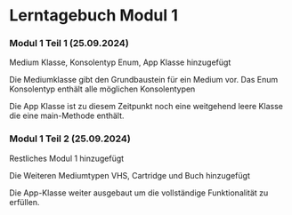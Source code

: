 # Lerntagebuch Modul 1

### Modul 1 Teil 1 (25.09.2024)

Medium Klasse, Konsolentyp Enum, App Klasse hinzugefügt

Die Mediumklasse gibt den Grundbaustein für ein
Medium vor.
Das Enum Konsolentyp enthält alle möglichen Konsolentypen

Die App Klasse ist zu diesem Zeitpunkt noch eine weitgehend leere Klasse die eine main-Methode enthält.

### Modul 1 Teil 2 (25.09.2024)

Restliches Modul 1 hinzugefügt

Die Weiteren Mediumtypen VHS, Cartridge und Buch hinzugefügt

Die App-Klasse weiter ausgebaut um die vollständige Funktionalität zu erfüllen.